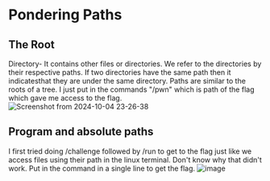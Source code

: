 # Pondering Paths

## The Root
Directory- It contains other files or directories. We refer to the directories by their respective paths. If two directories have the same path then it indicatesthat they are under the same directory. Paths are similar to the roots of a tree.
I just put in the commands "/pwn" which is path of the flag which gave me access to the flag.
![Screenshot from 2024-10-04 23-26-38](https://github.com/user-attachments/assets/ab8a39b1-41bf-4f5c-8252-9e7a474c9310)

## Program and absolute paths
I first tried doing /challenge followed by /run to get to the flag just like we access files using their path in the linux terminal. Don't know why that didn't work. Put in the command in a single line to get the flag.
![image](https://github.com/user-attachments/assets/e1db6d4e-9213-4d59-b30f-870bbcdbb447)
